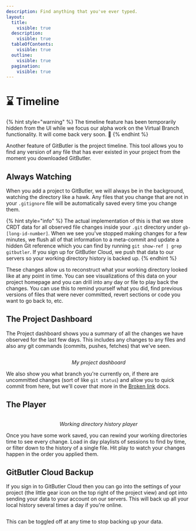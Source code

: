 ```yaml
---
description: Find anything that you've ever typed.
layout:
  title:
    visible: true
  description:
    visible: true
  tableOfContents:
    visible: true
  outline:
    visible: true
  pagination:
    visible: true
---
```


# ⌛ Timeline

{% hint style="warning" %}
The timeline feature has been temporarily hidden from the UI while we focus our alpha work on the Virtual Branch functionality. It will come back very soon. :pray:
{% endhint %}

Another feature of GitButler is the project timeline. This tool allows you to find any version of any file that has ever existed in your project from the moment you downloaded GitButler.

## Always Watching

When you add a project to GitButler, we will always be in the background, watching the directory like a hawk. Any files that you change that are not in your `.gitignore` file will be automatically saved every time you change them.

{% hint style="info" %}
The actual implementation of this is that we store CRDT data for all observed file changes inside your `.git` directory under `gb-[long-id-number]`. When we see you've stopped making changes for a few minutes, we flush all of that information to a meta-commit and update a hidden Git reference which you can find by running `git show-ref | grep gitbutler`. If you sign up for GitButler Cloud, we push that data to our servers so your working directory history is backed up.
{% endhint %}

These changes allow us to reconstruct what your working directory looked like at any point in time. You can see visualizations of this data on your project homepage and you can drill into any day or file to play back the changes. You can use this to remind yourself what you did, find previous versions of files that were never committed, revert sections or code you want to go back to, etc.

## The Project Dashboard

The Project dashboard shows you a summary of all the changes we have observed for the last few days. This includes any changes to any files and also any git commands (commits, pushes, fetches) that we've seen.

<div align="center">
  <figure>
    <img src="../../.gitbook/assets/CleanShot 2023-03-14 at 16.11.48@2x.png" alt="">
    <figcaption>
      <p><i>My project dashboard</i></p>
    </figcaption>
  </figure>
</div>

We also show you what branch you're currently on, if there are uncommitted changes (sort of like `git status`) and allow you to quick commit from here, but we'll cover that more in the [Broken link](broken-reference "mention") docs.

## The Player

<div align="center">
  <figure>
    <img src="../../.gitbook/assets/CleanShot 2023-03-16 at 17.20.07@2x.png" alt="">
    <figcaption>
      <p><i>Working directory history player</i></p>
    </figcaption>
  </figure>
</div>

Once you have some work saved, you can rewind your working directories time to see every change. Load in day playlists of sessions to find by time, or filter down to the history of a single file. Hit play to watch your changes happen in the order you applied them.

## GitButler Cloud Backup

If you sign in to GitButler Cloud then you can go into the settings of your project (the little gear icon on the top right of the project view) and opt into sending your data to your account on our servers. This will back up all your local history several times a day if you're online.

<div align="center">
  <figure>
    <img src="../../.gitbook/assets/CleanShot 2023-03-14 at 16.16.45@2x.png" alt="">
    <figcaption></figcaption>
  </figure>
</div>

This can be toggled off at any time to stop backing up your data.
